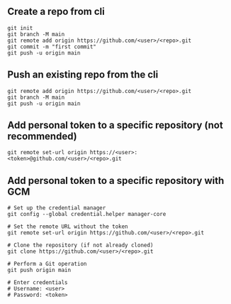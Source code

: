 ## Create a repo from cli
```
git init
git branch -M main
git remote add origin https://github.com/<user>/<repo>.git
git commit -m "first commit"
git push -u origin main
```

## Push an existing repo from the cli
```
git remote add origin https://github.com/<user>/<repo>.git
git branch -M main
git push -u origin main
```

## Add personal token to a specific repository (not recommended)
```
git remote set-url origin https://<user>:<token>@github.com/<user>/<repo>.git
```

## Add personal token to a specific repository with GCM
```
# Set up the credential manager
git config --global credential.helper manager-core

# Set the remote URL without the token
git remote set-url origin https://github.com/<user>/<repo>.git

# Clone the repository (if not already cloned)
git clone https://github.com/<user>/<repo>.git

# Perform a Git operation
git push origin main

# Enter credentials
# Username: <user>
# Password: <token>

```
